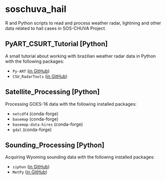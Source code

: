 # soschuva_hail
R and Python scripts to read and process weather radar, lightning and other data related to hail cases in SOS-CHUVA Project.

## PyART_CSURT_Tutorial [**Python**]
A small tutorial about working with brazilian weather radar data in Python with the following packages:

- `Py-ART` ([in GitHub](https://github.com/ARM-DOE/pyart))
- `CSU_RadarTools` ([in GitHub](https://github.com/CSU-Radarmet/CSU_RadarTools))

## Satellite_Processing [**Python**]
Processing GOES-16 data with the following installed packages:

- `netcdf4` (conda-forge)
- `basemap` (conda-forge)
- `basemap-data-hires` (conda-forge)
- `gdal` (conda-forge)

## Sounding_Processing [**Python**]
Acquiring Wyoming sounding data with the following installed packages:

- `siphon` ([in GitHub](https://github.com/Unidata/siphon))
- `MetPy` ([in GitHub](https://github.com/Unidata/MetPy))

